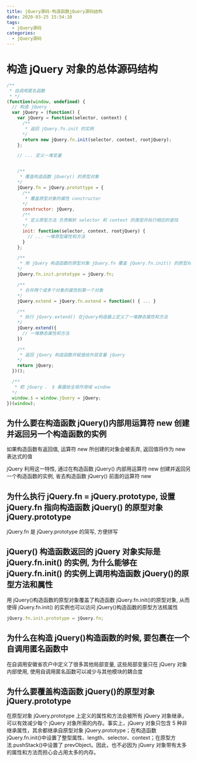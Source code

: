 ```yaml
---
title: jQuery源码-构造函数jQuery源码结构
date: 2020-03-25 15:54:10
tags:
  - jQuery源码
categories:
  - jQuery源码
---
```


# 构造 jQuery 对象的总体源码结构

```js
/**
 * 自调用匿名函数
 * */
(function(window, undefined) {
  // 构造 jQuery
  var jQuery = (function() {
    var jQuery = function(selector, context) {
      /**
       * 返回 jQuery.fn.init 的实例
      */
      return new jQuery.fn.init(selector, context, rootjQuery);
    };

    // ... 定义一堆变量


    /**
     * 覆盖构造函数 jQuery() 的原型对象
    */
    jQuery.fn = jQuery.protottype = {
      /**
       * 覆盖原型对象的属性 constructor
      */
      constructor: jQuery,
      /**
       * 定义原型方法 负责解析 selector 和 context 的类型并执行相应的查找
      */
      init: function(selector, context, rootjQuery) {
        // ... 一堆原型属性和方法
      }
    };

    /**
     * 用 jQuery 构造函数的原型对象 jQuery.fn 覆盖 jQuery.fn.init() 的原型对象
    */
    jQuery.fn.init.prototype = jQuery.fn;

    /**
     * 合并两个或多个对象的属性到第一个对象
    */
    jQuery.extend = jQuery.fn.extend = function() { ... }

    /**
     * 执行 jQuery.extend() 在jQuery构造器上定义了一堆静态属性和方法
    */
    jQuery.extend({
      // 一堆静态属性和方法
    })

    /**
     * 返回 jQuery 构造函数并赋值给外层变量 jQuery
    */
    return jQuery;
  })();

  /**
   * 把 jQuery 、 $ 暴露给全局作用域 window
  */
  window.$ = window.jQuery = jQuery;
})(window);
```

## 为什么要在构造函数 jQuery()内部用运算符 new 创建并返回另一个构造函数的实例

如果构造函数有返回值, 运算符 new 所创建的对象会被丢弃, 返回值将作为 new 表达式的值

jQuery 利用这一特性, 通过在构造函数 jQuery() 内部用运算符 new 创建并返回另一个构造函数的实例, 省去构造函数 jQuery() 前面的运算符 new

## 为什么执行 jQuery.fn = jQuery.prototype, 设置 jQuery.fn 指向构造函数 jQuery() 的原型对象 jQuery.prototype

jQuery.fn 是 jQuery.prototype 的简写, 方便拼写

## jQuery() 构造函数返回的 jQuery 对象实际是 jQuery.fn.init() 的实例, 为什么能够在 jQuery.fn.init() 的实例上调用构造函数 jQuery()的原型方法和属性

用 jQuery()构造函数的原型对象覆盖了构造函数 jQuery.fn.init()的原型对象, 从而使得 jQuery.fn.init() 的实例也可以访问 jQuery()构造函数的原型方法核属性

```js
jQuery.fn.init.prototype = jQuery.fn;
```

## 为什么在构造 jQuery()构造函数的时候, 要包裹在一个自调用匿名函数中

在自调用安徽省农户中定义了很多其他局部变量, 这些局部变量只在 jQuery 对象内部使用, 使用自调用匿名函数可以减少与其他模块的耦合度

## 为什么要覆盖构造函数 jQuery()的原型对象 jQuery.prototype

在原型对象 jQuery.prototype 上定义的属性和方法会被所有 jQuery 对象继承，可以有效减少每个 jQuery 对象所需的内存。事实上，jQuery 对象只包含 5 种非继承属性，其余都继承自原型对象 jQuery.prototype；在构造函数 jQuery.fn.init()中设置了整型属性、length、selector、context；在原型方法.pushStack()中设置了 prevObject。因此，也不必因为 jQuery 对象带有太多的属性和方法而担心会占用太多的内存。
